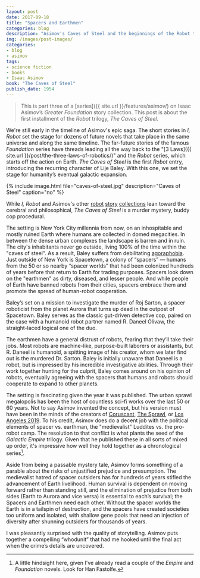 ```yaml
---
layout: post
date: 2017-09-18
title: "Spacers and Earthmen"
categories: blog
description: "Asimov's Caves of Steel and the beginnings of the Robot trilogy."
img: /images/post-images/
categories:
- blog
- asimov
tags:
- science fiction
- books
- Isaac Asimov
book: "The Caves of Steel"
publish_date: 1954
---
```


> This is part three of a [series]({{ site.url }}/features/asimov/) on Isaac
> Asimov’s _Greater Foundation_ story collection. This post is about the first
> installment of the _Robot_ trilogy, _The Caves of Steel_.

We're still early in the timeline of Asimov's epic saga. The short stories in _I, Robot_ set the stage for dozens of future novels that take place in the same universe and along the same timeline. The far-future stories of the famous _Foundation_ series have threads leading all the way back to the "[3 Laws]({{ site.url }}/post/the-three-laws-of-robotics/)" and the _Robot_ series, which starts off the action on Earth. _The Caves of Steel_ is the first _Robot_ entry, introducing the recurring character of Lije Baley. With this one, we set the stage for humanity’s eventual galactic expansion.

{% include image.html file="caves-of-steel.jpg" description="Caves of Steel" caption="no" %}

While _I, Robot_ and Asimov's other [robot](https://www.goodreads.com/book/show/41818.Robot_Dreams) [story](https://www.goodreads.com/book/show/41823.Robot_Visions) [collections](https://www.goodreads.com/book/show/50091.The_Complete_Robot) lean toward the cerebral and philosophical, _The Caves of Steel_ is a murder mystery, buddy cop procedural.

The setting is New York City millennia from now, on an inhospitable and mostly ruined Earth where humans are collected in domed megacities. In between the dense urban complexes the landscape is barren and in ruin. The city's inhabitants never go outside, living 100% of the time within the "caves of steel". As a result, Baley suffers from debilitating [agoraphobia](https://en.wikipedia.org/wiki/Agoraphobia). Just outside of New York is Spacetown, a colony of “spacers” — humans from the 50 or so nearby “spacer worlds” that had been colonized hundreds of years before that return to Earth for trading purposes. Spacers look down on the "earthmen" as dirty, diseased, and lesser people. And while people of Earth have banned robots from their cities, spacers embrace them and promote the spread of human-robot cooperation.

Baley’s set on a mission to investigate the murder of Roj Sarton, a spacer roboticist from the planet Aurora that turns up dead in the outpost of Spacetown. Baley serves as the classic gut-driven detective cop, paired on the case with a humanoid robot partner named R. Daneel Olivaw, the straight-laced logical one of the duo.

The earthmen have a general distrust of robots, fearing that they’ll take their jobs. Most robots are machine-like, purpose-built laborers or assistants, but R. Daneel is humanoid, a spitting image of his creator, whom we later find out is the murdered Dr. Sarton. Baley is initially unaware that Daneel is a robot, but is impressed by his incredible investigative abilities. Through their work together hunting for the culprit, Baley comes around on his opinion of robots, eventually agreeing with the spacers that humans and robots should cooperate to expand to other planets.

The setting is fascinating given the year it was published. The urban sprawl megalopolis has been the host of countless sci-fi works over the last 50 or 60 years. Not to say Asimov invented the concept, but his version must have been in the minds of the creators of [Coruscant](https://en.wikipedia.org/wiki/Coruscant), [The Sprawl](https://en.wikipedia.org/wiki/The_Sprawl), or [Los Angeles 2019](https://en.wikipedia.org/wiki/Blade_Runner). To his credit, Asimov does do a decent job with the political elements of spacer vs. earthman, the "medievalist" Luddites vs. the pro-robot camp. The resolution to that conflict is what plants the seed of the _Galactic Empire_ trilogy. Given that he published these in all sorts of mixed up order, it's impressive how well they hold together as a chronological series[^series].

Aside from being a passable mystery tale, Asimov forms something of a parable about the risks of unjustified prejudice and presumption. The medievalist hatred of spacer outsiders has for hundreds of years stifled the advancement of Earth livelihood. Human survival is dependent on moving forward rather than standing still, and the elimination of prejudice from both sides (Earth to Aurora and vice versa) is essential to each’s survival; the Spacers and Earthmen need each other. Without the spacer worlds the Earth is in a tailspin of destruction, and the spacers have created societies too uniform and isolated, with shallow gene pools that need an injection of diversity after shunning outsiders for thousands of years.

I was pleasantly surprised with the quality of storytelling. Asimov puts together a compelling “whodunit” that had me hooked until the final act when the crime’s details are uncovered.

[^series]: A little hindsight here, given I've already read a couple of the _Empire_ and _Foundation_ novels. Look for Han Fastolfe.
